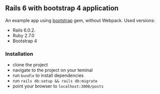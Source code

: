 ## Rails 6 with bootstrap 4 application

An example app using [bootstrap](https://github.com/twbs/bootstrap-rubygem) gem, without Webpack.
Used versions:

- Rails 6.0.2.
- Ruby 2.7.0
- Bootstrap 4

### Installation

- clone the project
- navigate to the project on your teminal
- run `bundle` to install dependencies
- run `rails db:setup && rails db:migrate`
- point your browser to `localhost:3000/posts`


